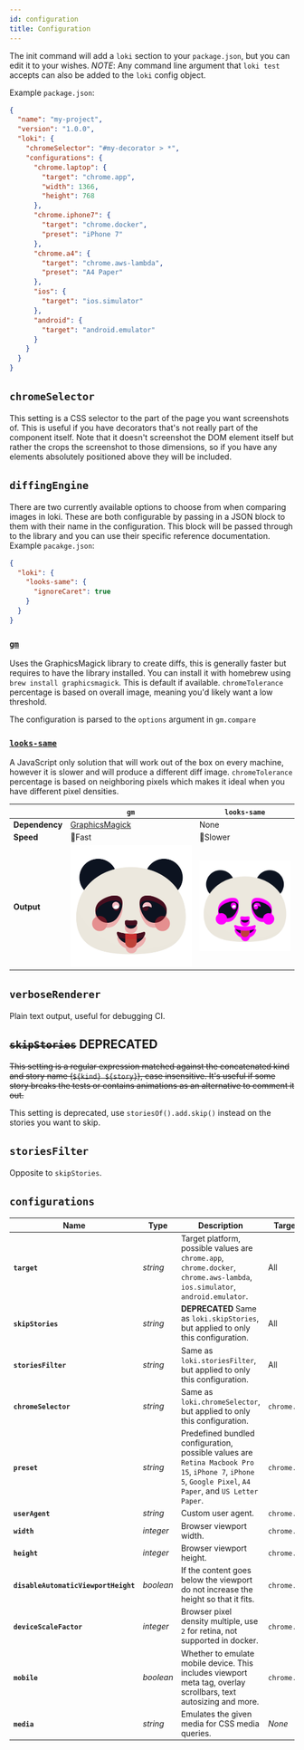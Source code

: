 ```yaml
---
id: configuration
title: Configuration
---
```


The init command will add a `loki` section to your `package.json`, but you can edit it to your wishes. _NOTE_: Any command line argument that `loki test` accepts can also be added to the `loki` config object.

Example `package.json`:

```json
{
  "name": "my-project",
  "version": "1.0.0",
  "loki": {
    "chromeSelector": "#my-decorator > *",
    "configurations": {
      "chrome.laptop": {
        "target": "chrome.app",
        "width": 1366,
        "height": 768
      },
      "chrome.iphone7": {
        "target": "chrome.docker",
        "preset": "iPhone 7"
      },
      "chrome.a4": {
        "target": "chrome.aws-lambda",
        "preset": "A4 Paper"
      },
      "ios": {
        "target": "ios.simulator"
      },
      "android": {
        "target": "android.emulator"
      }
    }
  }
}
```

## `chromeSelector`

This setting is a CSS selector to the part of the page you want screenshots of. This is useful if you have decorators that's not really part of the component itself. Note that it doesn't screenshot the DOM element itself but rather the crops the screenshot to those dimensions, so if you have any elements absolutely positioned above they will be included.

## `diffingEngine`

There are two currently available options to choose from when comparing images in loki. These are both configurable by passing in a JSON block to them with their name in the configuration. This block will be passed through to the library and you can use their specific reference documentation. Example `pacakge.json`:

```json
{
  "loki": {
    "looks-same": {
      "ignoreCaret": true
    }
  }
}
```

### [`gm`](https://github.com/aheckmann/gm)

Uses the GraphicsMagick library to create diffs, this is generally faster but requires to have the library installed. You can install it with homebrew using `brew install graphicsmagick`. This is default if available. `chromeTolerance` percentage is based on overall image, meaning you'd likely want a low threshold.

The configuration is parsed to the `options` argument in `gm.compare`

### [`looks-same`](https://github.com/gemini-testing/looks-same)

A JavaScript only solution that will work out of the box on every machine, however it is slower and will produce a different diff image. `chromeTolerance` percentage is based on neighboring pixels which makes it ideal when you have different pixel densities.

|                | `gm`                                            | `looks-same`                  |
| -------------- | ----------------------------------------------- | ----------------------------- |
| **Dependency** | [GraphicsMagick](http://www.graphicsmagick.org) | None                          |
| **Speed**      | 🏃Fast                                          | 🚶Slower                      |
| **Output**     | ![](/img/gm-diff.png)                           | ![](/img/looks-same-diff.png) |

## `verboseRenderer`

Plain text output, useful for debugging CI.

## ~~`skipStories`~~ **DEPRECATED**

~~This setting is a regular expression matched against the concatenated kind and story name (`${kind} ${story}`), case insensitive. It's useful if some story breaks the tests or contains animations as an alternative to comment it out.~~

This setting is deprecated, use `storiesOf().add.skip()` instead on the stories you want to skip.

## `storiesFilter`

Opposite to `skipStories`.

## `configurations`

| Name                                 | Type      | Description                                                                                                                                               | Targets      |
| ------------------------------------ | --------- | --------------------------------------------------------------------------------------------------------------------------------------------------------- | ------------ |
| **`target`**                         | _string_  | Target platform, possible values are `chrome.app`, `chrome.docker`, `chrome.aws-lambda`, `ios.simulator`, `android.emulator`.                             | All          |
| **`skipStories`**                    | _string_  | **DEPRECATED** Same as `loki.skipStories`, but applied to only this configuration.                                                                        | All          |
| **`storiesFilter`**                  | _string_  | Same as `loki.storiesFilter`, but applied to only this configuration.                                                                                     | All          |
| **`chromeSelector`**                 | _string_  | Same as `loki.chromeSelector`, but applied to only this configuration.                                                                                    | `chrome.*`   |
| **`preset`**                         | _string_  | Predefined bundled configuration, possible values are `Retina Macbook Pro 15`, `iPhone 7`, `iPhone 5`, `Google Pixel`, `A4 Paper`, and `US Letter Paper`. | `chrome.*`   |
| **`userAgent`**                      | _string_  | Custom user agent.                                                                                                                                        | `chrome.*`   |
| **`width`**                          | _integer_ | Browser viewport width.                                                                                                                                   | `chrome.*`   |
| **`height`**                         | _integer_ | Browser viewport height.                                                                                                                                  | `chrome.*`   |
| **`disableAutomaticViewportHeight`** | _boolean_ | If the content goes below the viewport do not increase the height so that it fits.                                                                        | `chrome.*`   |
| **`deviceScaleFactor`**              | _integer_ | Browser pixel density multiple, use `2` for retina, not supported in docker.                                                                              | `chrome.app` |
| **`mobile`**                         | _boolean_ | Whether to emulate mobile device. This includes viewport meta tag, overlay scrollbars, text autosizing and more.                                          | `chrome.*`   |
| **`media`**                          | _string_  | Emulates the given media for CSS media queries.                                                                                                           | _None_       |
